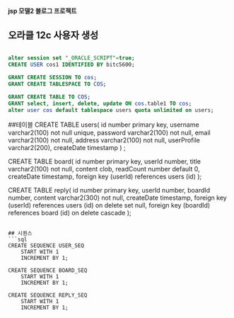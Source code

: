 #### jsp 모델2 블로그 프로젝트

## 오라클 12c 사용자 생성 
```sql

alter session set "_ORACLE_SCRIPT"=true;
CREATE USER cos1 IDENTIFIED BY bitc5600;

GRANT CREATE SESSION TO cos;
GRANT CREATE TABLESPACE TO COS;

GRANT CREATE TABLE TO COS;
GRANT select, insert, delete, update ON cos.table1 TO cos;
alter user cos default tablespace users quota unlimited on users;


```

##테이블
CREATE TABLE users(
	id number primary key,
    username varchar2(100) not null unique,
    password varchar2(100) not null,
    email varchar2(100) not null,
    address varchar2(100) not null,
    userProfile varchar2(200),
    createDate timestamp
) ;

CREATE TABLE board(
	id number primary key,
    userId number,
    title varchar2(100) not null,
    content clob,
    readCount number default 0,
    createDate timestamp,
    foreign key (userId) references users (id)
);

CREATE TABLE reply(
	id number primary key,
    userId number,
    boardId number,
    content varchar2(300) not null,
    createDate timestamp,
    foreign key (userId) references users (id) on delete set null,
    foreign key (boardId) references board (id) on delete cascade
);

```

## 시퀀스
```sql
CREATE SEQUENCE USER_SEQ
    START WITH 1
    INCREMENT BY 1;

CREATE SEQUENCE BOARD_SEQ
    START WITH 1
    INCREMENT BY 1;
    
CREATE SEQUENCE REPLY_SEQ
    START WITH 1
    INCREMENT BY 1;



```
